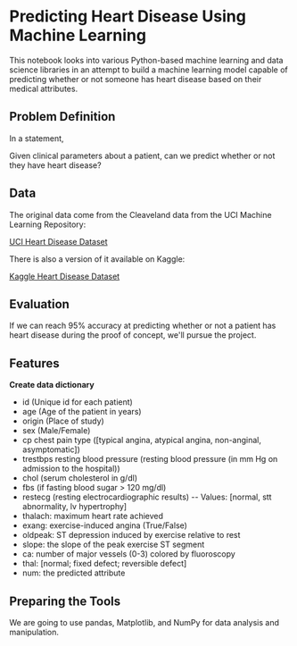 # Predicting Heart Disease Using Machine Learning

This notebook looks into various Python-based machine learning and data science libraries in an attempt to build a machine learning model capable of predicting whether or not someone has heart disease based on their medical attributes.

## Problem Definition

In a statement,

Given clinical parameters about a patient, can we predict whether or not they have heart disease?

## Data

The original data come from the Cleaveland data from the UCI Machine Learning Repository:

[UCI Heart Disease Dataset](https://archive.ics.uci.edu/dataset/45/heart+disease)

There is also a version of it available on Kaggle:

[Kaggle Heart Disease Dataset](https://www.kaggle.com/datasets/heptapod/uci-ml-datasets)

## Evaluation

If we can reach 95% accuracy at predicting whether or not a patient has heart disease during the proof of concept, we'll pursue the project.

## Features

**Create data dictionary**

- id (Unique id for each patient)
- age (Age of the patient in years)
- origin (Place of study)
- sex (Male/Female)
- cp chest pain type ([typical angina, atypical angina, non-anginal, asymptomatic])
- trestbps resting blood pressure (resting blood pressure (in mm Hg on admission to the hospital))
- chol (serum cholesterol in g/dl)
- fbs (if fasting blood sugar > 120 mg/dl)
- restecg (resting electrocardiographic results) -- Values: [normal, stt abnormality, lv hypertrophy]
- thalach: maximum heart rate achieved
- exang: exercise-induced angina (True/False)
- oldpeak: ST depression induced by exercise relative to rest
- slope: the slope of the peak exercise ST segment
- ca: number of major vessels (0-3) colored by fluoroscopy
- thal: [normal; fixed defect; reversible defect]
- num: the predicted attribute

## Preparing the Tools

We are going to use pandas, Matplotlib, and NumPy for data analysis and manipulation.
